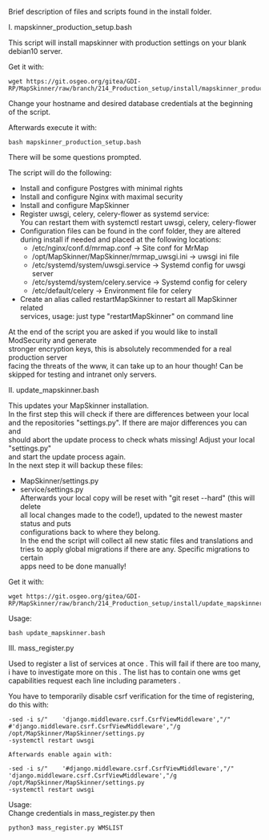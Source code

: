 Brief description of files and scripts found in the install folder.

I.  mapskinner_production_setup.bash

This script will install mapskinner with production settings on your blank debian10 server.  

Get it with:
```
wget https://git.osgeo.org/gitea/GDI-RP/MapSkinner/raw/branch/214_Production_setup/install/mapskinner_production_setup.bash
```  

Change your hostname and desired database credentials at the beginning of the script.  

Afterwards execute it with:  
```
bash mapskinner_production_setup.bash
```  


There will be some questions prompted.  

The script will do the following:   
- Install and configure Postgres with minimal rights
- Install and configure Nginx with maximal security
- Install and configure MapSkinner
- Register uwsgi, celery, celery-flower as systemd service:  
  You can restart them with systemctl restart  uwsgi, celery, celery-flower   
- Configuration files can be found in the conf folder, they are altered   
  during install if needed and placed at the following locations:  
  - /etc/nginx/conf.d/mrmap.conf -> Site conf for MrMap  
  - /opt/MapSkinner/MapSkinner/mrmap_uwsgi.ini -> uwsgi ini file  
  - /etc/systemd/system/uwsgi.service -> Systemd config for uwsgi server  
  - /etc/systemd/system/celery.service -> Systemd config for celery  
  - /etc/default/celery -> Environment file for  celery  
- Create an alias called restartMapSkinner to restart all MapSkinner related  
  services, usage: just type "restartMapSkinner" on command line  

At the end of the script you are asked if you would like to install ModSecurity and generate  
stronger encryption keys, this is absolutely recommended for a real production server  
facing the threats of the www, it can take up to an hour though! Can be skipped for testing and intranet only servers.  


II.  update_mapskinner.bash

This updates your MapSkinner installation.  
In the first step this will check if there are differences between your local  
and the repositories "settings.py". If there are major differences you can and  
should abort the update process to check whats missing! Adjust your local "settings.py"  
and start the update process again.  
In the next step it will backup these files:  
- MapSkinner/settings.py   
- service/settings.py  
Afterwards your local copy will be reset with "git reset --hard" (this will delete   
all local changes made to the code!), updated to the newest master status and puts  
configurations back to where they belong.  
In the end the script will collect all new static files and translations and  
tries to apply global migrations if there are any. Specific migrations to certain  
apps need to be done manually!  

Get it with:
```
wget https://git.osgeo.org/gitea/GDI-RP/MapSkinner/raw/branch/214_Production_setup/install/update_mapskinner.bash
```  

Usage:  
```
bash update_mapskinner.bash
```  

III. mass_register.py

Used to register a list of services at once  .
This will fail if there are too many, i have to investigate more on this  .
The list has to contain one wms get capabilities request each line including parameters   .

You have to temporarily disable csrf verification for the time of registering, do this with:  

```
-sed -i s/"    'django.middleware.csrf.CsrfViewMiddleware',"/"    #'django.middleware.csrf.CsrfViewMiddleware',"/g /opt/MapSkinner/MapSkinner/settings.py
-systemctl restart uwsgi

Afterwards enable again with:

-sed -i s/"    '#django.middleware.csrf.CsrfViewMiddleware',"/"    'django.middleware.csrf.CsrfViewMiddleware',"/g /opt/MapSkinner/MapSkinner/settings.py
-systemctl restart uwsgi
```

Usage:  
Change credentials in mass_register.py then  
```
python3 mass_register.py WMSLIST
```    
